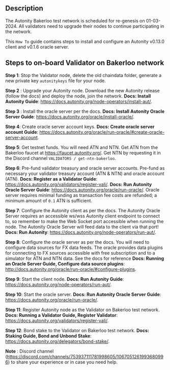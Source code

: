 ## Description
The Autonity Bakerloo test network is scheduled for re-genesis on 01-03-2024. All validators need to upgrade their nodes to continue participating in the network.

This `How To` guide contains steps to install and configure an Autonity v0.13.0 client and v0.1.6 oracle server.

## Steps to on-board Validator on Bakerloo network

**Step 1**: Stop the Validator node, delete the old chaindata folder, generate a new private key `autonitykeys` file for your node.

**Step 2** : Upgrade your Autonity node. Download the new Autonity release (follow the docs) and deploy the node, join the network. **Docs: Install Autonity Guide**: https://docs.autonity.org/node-operators/install-aut/.

**Step 3** : Install the oracle server per the docs. **Docs: Install Autonity Oracle Server Guide**: https://docs.autonity.org/oracle/install-oracle/.

**Step 4**: Create oracle server account keys. **Docs: Create oracle server account Guide**: https://docs.autonity.org/oracle/run-oracle/#create-oracle-server-account.

**Step 5**: Get testnet funds. You will need ATN and NTN. Get ATN from the Bakerloo faucet at https://faucet.autonity.org/. Get NTN by requesting it in the Discord channel `VALIDATORS / get-ntn-bakerloo`.

**Step 6**: Pre-fund validator treasury and oracle server accounts. Pre-fund as necessary your validator treasury account (ATN & NTN) and oracle account (ATN). **Docs: Register as a Validator Guide**: https://docs.autonity.org/validators/register-vali/. **Docs: Run Autonity Oracle Server Guide**: https://docs.autonity.org/oracle/run-oracle/. Oracle server requires minimal funding as transaction fee costs are refunded; a minimum amount of `0.1` ATN is sufficient.

**Step 7**: Configure the Autonity client as per the docs. The Autonity Oracle Server requires an accessible ws/wss Autonity client endpoint to connect to, so remember to make the Web Socket port accessible when running the node.  The Autonity Oracle Server will feed data to the client via that port! **Docs: Run Autonity**: https://docs.autonity.org/node-operators/run-aut/.

**Step 8**: Configure the oracle server as per the docs. You will need to configure data sources for FX data feeds. The oracle provides data plugins for connecting to FX sources accessible with free subscription and to a simulator for ATN and NTN data. See the docs for reference **Docs: Running an Oracle Server Guide, Configure data source plugins**: http://docs.autonity.org/oracle/run-oracle/#configure-plugins.

**Step 9**: Start the client node. **Docs: Run Autonity Guide**: https://docs.autonity.org/node-operators/run-aut/.

**Step 10**: Start the oracle server.  **Docs: Run Autonity Oracle Server Guide**: https://docs.autonity.org/oracle/run-oracle/.

**Step 11**: Register Autonity node as the Validator on Bakerloo test network. **Docs: Running a Validator Guide, Register Validator**: https://docs.autonity.org/validators/register-vali/.

**Step 12**: Bond stake to the Validator on Bakerloo test network. **Docs: Staking Guide, Bond and Unbond Stake**: https://docs.autonity.org/delegators/bond-stake/.          

**Note** : Discord channel (https://discord.com/channels/753937111781998605/1067051261993680996) to share your experience or in case you need help.
